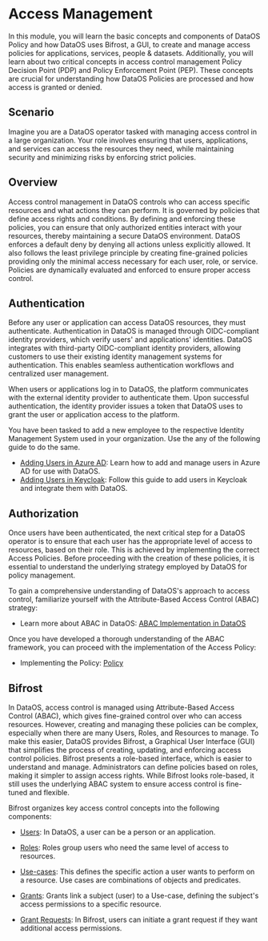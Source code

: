 # Access Management

In this module, you will learn the basic concepts and components of DataOS Policy and how DataOS uses Bifrost, a GUI, to create and manage access policies for applications, services, people & datasets. Additionally, you will learn about two critical concepts in access control management Policy Decision Point (PDP) and Policy Enforcement Point (PEP). These concepts are crucial for understanding how DataOS Policies are processed and how access is granted or denied.

## Scenario

Imagine you are a DataOS operator tasked with managing access control in a large organization. Your role involves ensuring that users, applications, and services can access the resources they need, while maintaining security and minimizing risks by enforcing strict policies.

## Overview

Access control management in DataOS controls who can access specific resources and what actions they can perform. It is governed by policies that define access rights and conditions. By defining and enforcing these policies, you can ensure that only authorized entities interact with your resources, thereby maintaining a secure DataOS environment. DataOS enforces a default deny by denying all actions unless explicitly allowed. It also follows the least privilege principle by creating fine-grained policies providing only the minimal access necessary for each user, role, or service. Policies are dynamically evaluated and enforced to ensure proper access control.

## Authentication

Before any user or application can access DataOS resources, they must authenticate. Authentication in DataOS is managed through OIDC-compliant identity providers, which verify users' and applications' identities. DataOS integrates with third-party OIDC-compliant identity providers, allowing customers to use their existing identity management systems for authentication. This enables seamless authentication workflows and centralized user management.

When users or applications log in to DataOS, the platform communicates with the external identity provider to authenticate them. Upon successful authentication, the identity provider issues a token that DataOS uses to grant the user or application access to the platform.

You have been tasked to add a new employee to the respective Identity Management System used in your organization. Use the any of the following guide to do the same.

- [Adding Users in Azure AD](/learn/operator_learn_track/access_control/authentication/adding_user_in_azure_ad/): Learn how to add and manage users in Azure AD for use with DataOS.
- [Adding Users in Keycloak](/learn/operator_learn_track/access_control/authentication/adding_user_in_keycloak/): Follow this guide to add users in Keycloak and integrate them with DataOS.


## Authorization

Once users have been authenticated, the next critical step for a DataOS operator is to ensure that each user has the appropriate level of access to resources, based on their role. This is achieved by implementing the correct Access Policies. Before proceeding with the creation of these policies, it is essential to understand the underlying strategy employed by DataOS for policy management.

To gain a comprehensive understanding of DataOS's approach to access control, familiarize yourself with the Attribute-Based Access Control (ABAC) strategy:

- Learn more about ABAC in DataOS: [ABAC Implementation in DataOS](/learn/operator_learn_track/access_control/abac_implementation_in_dataos/)

Once you have developed a thorough understanding of the ABAC framework, you can proceed with the implementation of the Access Policy:

- Implementing the Policy: [Policy](/learn/operator_learn_track/access_control/policy/)


## Bifrost

In DataOS, access control is managed using Attribute-Based Access Control (ABAC), which gives fine-grained control over who can access resources. However, creating and managing these policies can be complex, especially when there are many Users, Roles, and Resources to manage. To make this easier, DataOS provides Bifrost, a Graphical User Interface (GUI) that simplifies the process of creating, updating, and enforcing access control policies. Bifrost presents a role-based interface, which is easier to understand and manage. Administrators can define policies based on roles, making it simpler to assign access rights. While Bifrost looks role-based, it still uses the underlying ABAC system to ensure access control is fine-tuned and flexible.

Bifrost organizes key access control concepts into the following components:

- [Users](/learn/operator_learn_track/access_control/users/): In DataOS, a user can be a person or an application. 
    
- [Roles](/learn/operator_learn_track/access_control/roles/): Roles group users who need the same level of access to resources. 
    
- [Use-cases](/learn/operator_learn_track/access_control/use_cases/): This defines the specific action a user wants to perform on a resource. Use cases are combinations of objects and predicates.
    
- [Grants](/learn/operator_learn_track/access_control/grants/): Grants link a subject (user) to a Use-case, defining the subject's access permissions to a specific resource.

- [Grant Requests](/learn/operator_learn_track/access_control/grant_requests/): In Bifrost, users can initiate a grant request if they want additional access permissions.

